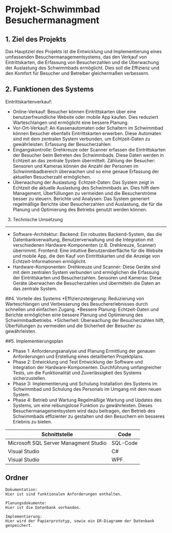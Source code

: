 Projekt-Schwimmbad Besuchermanagment
=====

## 1. Ziel des Projekts
Das Hauptziel des Projekts ist die Entwicklung und Implementierung eines umfassenden Besuchermanagementsystems, das den Verkauf von Eintrittskarten, die Erfassung von Besucherzahlen und die Überwachung der Auslastung des Schwimmbads ermöglicht. Dies soll die Effizienz und den Komfort für Besucher und Betreiber gleichermaßen verbessern.


## 2. Funktionen des Systems
Eintrittskartenverkauf:
* Online-Verkauf: Besucher können Eintrittskarten über eine benutzerfreundliche Website oder mobile App kaufen. Dies reduziert Warteschlangen und ermöglicht eine bessere Planung.
* Vor-Ort-Verkauf: An Kassenautomaten oder Schaltern im Schwimmbad können Besucher ebenfalls Eintrittskarten erwerben. Diese Automaten sind mit dem zentralen System verbunden, um Echtzeit-Daten zu gewährleisten.
Erfassung der Besucherzahlen:
* Eingangskontrolle: Drehkreuze oder Scanner erfassen die Eintrittskarten der Besucher beim Betreten des Schwimmbads. Diese Daten werden in Echtzeit an das zentrale System übermittelt.
Zählung der Besucher: Sensoren und Kameras können die Anzahl der Personen im Schwimmbadbereich überwachen und so eine genaue Erfassung der aktuellen Besucherzahl ermöglichen.
* Überwachung der Auslastung:
Echtzeit-Daten: Das System zeigt in Echtzeit die aktuelle Auslastung des Schwimmbads an. Dies hilft dem Management, Überfüllungen zu vermeiden und die Besucherströme besser zu steuern.
Berichte und Analysen: Das System generiert regelmäßige Berichte über Besucherzahlen und Auslastung, die für die Planung und Optimierung des Betriebs genutzt werden können.

   
3. Technische Umsetzung
---------
* Software-Architektur:
Backend: Ein robustes Backend-System, das die Datenbankverwaltung, Benutzerverwaltung und die Integration mit verschiedenen Hardware-Komponenten (z.B. Drehkreuze, Scanner) übernimmt.
Frontend: Eine intuitive Benutzeroberfläche für die Website und mobile App, die den Kauf von Eintrittskarten und die Anzeige von Echtzeit-Informationen ermöglicht.
* Hardware-Komponenten:
Drehkreuze und Scanner: Diese Geräte sind mit dem zentralen System verbunden und ermöglichen die Erfassung der Eintrittskarten und Besucherzahlen.
Sensoren und Kameras: Diese Geräte überwachen die Besucherzahlen und übermitteln die Daten an das zentrale System.

  
##4. Vorteile des Systems
*Effizienzsteigerung: Reduzierung von Warteschlangen und Verbesserung des Besuchererlebnisses durch schnellen und einfachen Zugang.
*Bessere Planung: Echtzeit-Daten und Berichte ermöglichen eine bessere Planung und Optimierung des Schwimmbadbetriebs.
*Sicherheit: Überwachung der Besucherzahlen hilft, Überfüllungen zu vermeiden und die Sicherheit der Besucher zu gewährleisten.

  
##5. Implementierungsplan
* Phase 1: Anforderungsanalyse und Planung
Ermittlung der genauen Anforderungen und Erstellung eines detaillierten Projektplans.
* Phase 2: Entwicklung und Test
Entwicklung der Software und Integration der Hardware-Komponenten. Durchführung umfangreicher Tests, um die Funktionalität und Zuverlässigkeit des Systems sicherzustellen.
* Phase 3: Implementierung und Schulung
Installation des Systems im Schwimmbad und Schulung des Personals im Umgang mit dem neuen System.
* Phase 4: Betrieb und Wartung
Regelmäßige Wartung und Updates des Systems, um eine reibungslose Funktion zu gewährleisten.
Dieses Besuchermanagementsystem wird dazu beitragen, den Betrieb des Schwimmbads effizienter zu gestalten und den Besuchern ein besseres Erlebnis zu bieten.
    
Schnittstelle | Code
------------- | -------------
Microsoft SQL Server Managment Studio | SQL-Code
Visual Studio  | C#
Visual Studio  | WPF

Ordner
--------
```
Dokumentation:
Hier ist sind funktionalen Anforderungen enthalten.

Planungsdokumente:
Hier ist die Datenbank vorhanden.

Implementierung:
Hier wird der Papierprototyp, sowie ein ER-Diagramm der Datenbank gespeichert.
```


